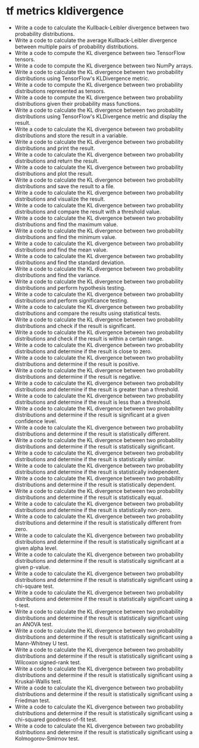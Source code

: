 # tf metrics kldivergence

- Write a code to calculate the Kullback-Leibler divergence between two probability distributions.
- Write a code to calculate the average Kullback-Leibler divergence between multiple pairs of probability distributions.
- Write a code to compute the KL divergence between two TensorFlow tensors.
- Write a code to compute the KL divergence between two NumPy arrays.
- Write a code to calculate the KL divergence between two probability distributions using TensorFlow's KLDivergence metric.
- Write a code to compute the KL divergence between two probability distributions represented as tensors.
- Write a code to compute the KL divergence between two probability distributions given their probability mass functions.
- Write a code to calculate the KL divergence between two probability distributions using TensorFlow's KLDivergence metric and display the result.
- Write a code to calculate the KL divergence between two probability distributions and store the result in a variable.
- Write a code to calculate the KL divergence between two probability distributions and print the result.
- Write a code to calculate the KL divergence between two probability distributions and return the result.
- Write a code to calculate the KL divergence between two probability distributions and plot the result.
- Write a code to calculate the KL divergence between two probability distributions and save the result to a file.
- Write a code to calculate the KL divergence between two probability distributions and visualize the result.
- Write a code to calculate the KL divergence between two probability distributions and compare the result with a threshold value.
- Write a code to calculate the KL divergence between two probability distributions and find the maximum value.
- Write a code to calculate the KL divergence between two probability distributions and find the minimum value.
- Write a code to calculate the KL divergence between two probability distributions and find the mean value.
- Write a code to calculate the KL divergence between two probability distributions and find the standard deviation.
- Write a code to calculate the KL divergence between two probability distributions and find the variance.
- Write a code to calculate the KL divergence between two probability distributions and perform hypothesis testing.
- Write a code to calculate the KL divergence between two probability distributions and perform significance testing.
- Write a code to calculate the KL divergence between two probability distributions and compare the results using statistical tests.
- Write a code to calculate the KL divergence between two probability distributions and check if the result is significant.
- Write a code to calculate the KL divergence between two probability distributions and check if the result is within a certain range.
- Write a code to calculate the KL divergence between two probability distributions and determine if the result is close to zero.
- Write a code to calculate the KL divergence between two probability distributions and determine if the result is positive.
- Write a code to calculate the KL divergence between two probability distributions and determine if the result is negative.
- Write a code to calculate the KL divergence between two probability distributions and determine if the result is greater than a threshold.
- Write a code to calculate the KL divergence between two probability distributions and determine if the result is less than a threshold.
- Write a code to calculate the KL divergence between two probability distributions and determine if the result is significant at a given confidence level.
- Write a code to calculate the KL divergence between two probability distributions and determine if the result is statistically different.
- Write a code to calculate the KL divergence between two probability distributions and determine if the result is statistically significant.
- Write a code to calculate the KL divergence between two probability distributions and determine if the result is statistically similar.
- Write a code to calculate the KL divergence between two probability distributions and determine if the result is statistically independent.
- Write a code to calculate the KL divergence between two probability distributions and determine if the result is statistically dependent.
- Write a code to calculate the KL divergence between two probability distributions and determine if the result is statistically equal.
- Write a code to calculate the KL divergence between two probability distributions and determine if the result is statistically non-zero.
- Write a code to calculate the KL divergence between two probability distributions and determine if the result is statistically different from zero.
- Write a code to calculate the KL divergence between two probability distributions and determine if the result is statistically significant at a given alpha level.
- Write a code to calculate the KL divergence between two probability distributions and determine if the result is statistically significant at a given p-value.
- Write a code to calculate the KL divergence between two probability distributions and determine if the result is statistically significant using a chi-square test.
- Write a code to calculate the KL divergence between two probability distributions and determine if the result is statistically significant using a t-test.
- Write a code to calculate the KL divergence between two probability distributions and determine if the result is statistically significant using an ANOVA test.
- Write a code to calculate the KL divergence between two probability distributions and determine if the result is statistically significant using a Mann-Whitney U test.
- Write a code to calculate the KL divergence between two probability distributions and determine if the result is statistically significant using a Wilcoxon signed-rank test.
- Write a code to calculate the KL divergence between two probability distributions and determine if the result is statistically significant using a Kruskal-Wallis test.
- Write a code to calculate the KL divergence between two probability distributions and determine if the result is statistically significant using a Friedman test.
- Write a code to calculate the KL divergence between two probability distributions and determine if the result is statistically significant using a chi-squared goodness-of-fit test.
- Write a code to calculate the KL divergence between two probability distributions and determine if the result is statistically significant using a Kolmogorov-Smirnov test.